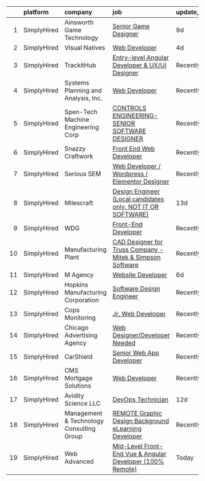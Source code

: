 

|    | platform    | company                                  | job                                                                                                                                                                      | update_time   | location                     |
|---:|:------------|:-----------------------------------------|:-------------------------------------------------------------------------------------------------------------------------------------------------------------------------|:--------------|:-----------------------------|
|  1 | SimplyHired | Ainsworth Game Technology                | [Senior Game Designer](https://www.simplyhired.com/job/iibv11PMYH--64OGd9aKaBJyGCFk4wc84Wi6ij6m7zI7y_ylXAnssw?q=design+developer)                                        | 9d            | Las Vegas, NV                |
|  2 | SimplyHired | Visual Natives                           | [Web Developer](https://www.simplyhired.com/job/WT12YBndgLD5i4tnLiYTVs5DI5lyrsZ5RsrU3GKurSXlPRgKvd1s9Q?q=design+developer)                                               | 4d            | Remote                       |
|  3 | SimplyHired | TrackitHub                               | [Entry-level Angular Developer & UX/UI Designer](https://www.simplyhired.com/job/_kbRlpOIwCYB1himGdi-5XABBs7lmxPvxBAL1tbVRtISQOOOvXtlBw?q=design+developer)              | Recently      | Remote                       |
|  4 | SimplyHired | Systems Planning and Analysis, Inc.      | [Web Developer](https://www.simplyhired.com/job/HZdrie8-QQMtObTMnS9antaqi0YYoiwGjUa9WnyBLoLeFO602KCWoA?q=design+developer)                                               | Recently      | Norfolk, VA                  |
|  5 | SimplyHired | Spen-Tech Machine Engineering Corp       | [CONTROLS ENGINEERING-SENIOR SOFTWARE DESIGNER](https://www.simplyhired.com/job/fxkzSRsMGcQPEDhr42zdabRnFnDdDyhpyYLKQirXtqJA2q3aJVJufg?q=design+developer)               | Recently      | Flint, MI                    |
|  6 | SimplyHired | Snazzy Craftwork                         | [Front End Web Developer](https://www.simplyhired.com/job/q8XqKxuZ_r0fCCBPbRlUEuwZQIZSoYLuozobBta4lrg3IAWax-zwsw?q=design+developer)                                     | Recently      | Remote                       |
|  7 | SimplyHired | Serious SEM                              | [Web Developer / Wordpress / Elementor Designer](https://www.simplyhired.com/job/aCf_9_ugq9Xy9HyGkNLILKPG6qCWF7PUYz5r9eHDEN88XxCoYc1qPA?q=design+developer)              | Recently      | Remote                       |
|  8 | SimplyHired | Milescraft                               | [Design Engineer (Local candidates only, NOT IT OR SOFTWARE)](https://www.simplyhired.com/job/zL0jYhTOPRAPdzFeUkDM2Q0BROwmYwK29mEQ8ft8VkvowEpNT6uEnQ?q=design+developer) | 13d           | Elgin, IL                    |
|  9 | SimplyHired | WDG                                      | [Front-End Developer](https://www.simplyhired.com/job/MZc8zB1JBRdfesbK5ty3X-H3_Nsx9qndWZPemaCpZiYnC0lyAUdLmA?q=design+developer)                                         | Recently      | Remote                       |
| 10 | SimplyHired | Manufacturing Plant                      | [CAD Designer for Truss Company - Mitek & Simpson Software](https://www.simplyhired.com/job/Si0P3Lb7aY6oFpNVjs3JpE_XCDoesr7o0UUlZRqYW0U7jgGYJ4p_uA?q=design+developer)   | Recently      | Fort Pierce, FL              |
| 11 | SimplyHired | M Agency                                 | [Website Developer](https://www.simplyhired.com/job/Y0zgFVZNJJpLoKM-ghgjY3UYHzM4aM0HjADxIuCnarZHq3TfHWwjxg?q=design+developer)                                           | 6d            | Detroit, MI                  |
| 12 | SimplyHired | Hopkins Manufacturing Corporation        | [Software Design Engineer](https://www.simplyhired.com/job/qY8slYaw9wD2ocnPC4HaJoxOS535kfd1g9te5vVup0OD4IWDFxIROg?q=design+developer)                                    | Recently      | Emporia, KS                  |
| 13 | SimplyHired | Cops Monitoring                          | [Jr. Web Developer](https://www.simplyhired.com/job/MpTWEZvbOl79-97y8iNKr3T6ox2Qzpfe2WSCjwg_ktAF3z2-9HPZ1Q?q=design+developer)                                           | Recently      | Williamstown, NJ             |
| 14 | SimplyHired | Chicago Advertising Agency               | [Web Designer/Developer Needed](https://www.simplyhired.com/job/3WomrldDVp_gZau2C1LngZoA36zG91ldOR1uxfIywCG-c5eoqglKUw?q=design+developer)                               | Recently      | Remote                       |
| 15 | SimplyHired | CarShield                                | [Senior Web App Developer](https://www.simplyhired.com/job/IF2grNNLA2rH5p1UE3o08-2oRmErl5PnkWUWrqyy75VjUY7oAjgbow?q=design+developer)                                    | Recently      | O'Fallon, MO                 |
| 16 | SimplyHired | CMS Mortgage Solutions                   | [Web Developer](https://www.simplyhired.com/job/8OeRS_Dm7O-98xbn7hN13iQmE0-vyyN6gAWMsZbIfkrrnazqVAJFTw?q=design+developer)                                               | Recently      | Remote                       |
| 17 | SimplyHired | Avidity Science LLC                      | [DevOps Technician](https://www.simplyhired.com/job/CFQW4WR1B1aCK2_ptm9MX33UnDe9tJu1ID5hsqm9oPfdQ2gZUWOemQ?q=design+developer)                                           | 12d           | Waterford, WI                |
| 18 | SimplyHired | Management & Technology Consulting Group | [REMOTE Graphic Design Background eLearning Developer](https://www.simplyhired.com/job/PwMLCAOb3b3XYzGHklWuv2tFpO-LWzhLDXsZ7OFZ6o6eDTUiTGikjQ?q=design+developer)        | Recently      | Wilmington, DE +24 locations |
| 19 | SimplyHired | Web Advanced                             | [Mid-Level Front-End Vue & Angular Developer (100% Remote)](https://www.simplyhired.com/job/wtBtvUXRHTrY963QCdt4y-HDc7Pf5Ho2W6dKCAnoIGTxQyZGw_17Zw?q=design+developer)   | Today         | Remote                       |